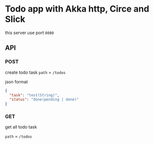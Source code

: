# Todo app with Akka http, Circe and Slick

this server use port `8080`

## API
### POST
create todo task
`path` = `/todos`

json format
```json
{
  "task": "test(String)",
  "status": "done(pending | done)"
}
```

### GET
get all todo task

`path` = `/todos`
